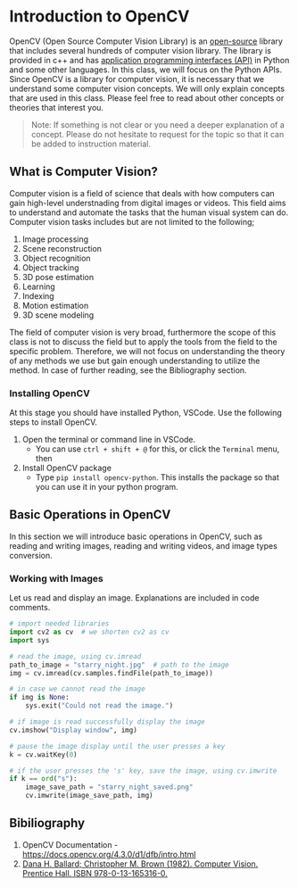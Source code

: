 # Introduction to OpenCV

OpenCV (Open Source Computer Vision Library) is an [open-source](https://en.wikipedia.org/wiki/Open_source) library that includes several hundreds of computer vision library. The library is provided in c++ and has [application programming interfaces (API)](https://en.wikipedia.org/wiki/Application_programming_interface) in Python and some other languages. In this class, we will focus on the Python APIs. Since OpenCV is a library for computer vision, it is necessary that we understand some computer vision concepts. We will only explain concepts that are used in this class. Please feel free to read about other concepts or theories that interest you.

> Note: If something is not clear or you need a deeper explanation of a concept. Please do not hesitate to request for the topic so that it can be added to instruction material.


## What is Computer Vision?

Computer vision is a field of science that deals with how computers can gain high-level understnading from digital images or videos. This field aims to understand and automate the tasks that the human visual system can do. Computer vision tasks includes but are not limited to the following;

1. Image processing
2. Scene reconstruction
3. Object recognition
4. Object tracking
5. 3D pose estimation
6. Learning
7. Indexing
8. Motion estimation
9. 3D scene modeling

The field of computer vision is very broad, furthermore the scope of this class is not to discuss the field but to apply the tools from the field to the specific problem. Therefore, we will not focus on understanding the theory of any methods we use but gain enough understanding to utilize the method. In case of further reading, see the Bibliography section.

### Installing OpenCV

At this stage you should have installed Python, VSCode. Use the following steps to install OpenCV.

1. Open the terminal or command line in VSCode.
   - You can use `ctrl + shift + @` for this, or click the `Terminal` menu, then 
2. Install OpenCV package
   - Type `pip install opencv-python`. This installs the package so that you can use it in your python program.

## Basic Operations in OpenCV

In this section we will introduce basic operations in OpenCV, such as reading and writing images, reading and writing videos, and image types conversion.

### Working with Images

Let us read and display an image. Explanations are included in code comments.

```python
# import needed libraries
import cv2 as cv  # we shorten cv2 as cv
import sys

# read the image, using cv.imread
path_to_image = "starry_night.jpg"  # path to the image
img = cv.imread(cv.samples.findFile(path_to_image))

# in case we cannot read the image
if img is None:
    sys.exit("Could not read the image.")

# if image is read successfully display the image
cv.imshow("Display window", img)

# pause the image display until the user presses a key
k = cv.waitKey(0)

# if the user presses the 's' key, save the image, using cv.imwrite
if k == ord("s"):
    image_save_path = "starry_night_saved.png"
    cv.imwrite(image_save_path, img)
```



## Bibiliography

1. OpenCV Documentation - https://docs.opencv.org/4.3.0/d1/dfb/intro.html
2. [Dana H. Ballard; Christopher M. Brown (1982). Computer Vision. Prentice Hall. ISBN 978-0-13-165316-0.](https://www.e-booksdirectory.com/details.php?ebook=1124)